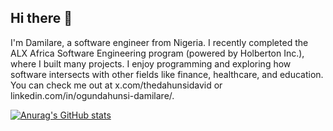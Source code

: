 ## Hi there 👋

I'm Damilare, a software engineer from Nigeria. I recently completed the ALX Africa Software Engineering program (powered by Holberton Inc.), where I built many projects. I enjoy programming and exploring how software intersects with other fields like finance, healthcare, and education. You can check me out at x.com/thedahunsidavid or linkedin.com/in/ogundahunsi-damilare/.

[![Anurag's GitHub stats](https://github-readme-stats.vercel.app/api?username=dahunsi-dami)](https://github.com/anuraghazra/github-readme-stats)

<!--
**dahunsi-dami/dahunsi-dami** is a ✨ _special_ ✨ repository because its `README.md` (this file) appears on your GitHub profile.

Here are some ideas to get you started:

- 🔭 I’m currently working on ...
- 🌱 I’m currently learning ...
- 👯 I’m looking to collaborate on ...
- 🤔 I’m looking for help with ...
- 💬 Ask me about ...
- 📫 How to reach me: ...
- 😄 Pronouns: ...
- ⚡ Fun fact: ...
-->

